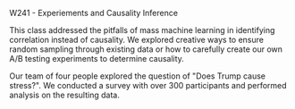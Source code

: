 W241 - Experiements and Causality Inference

This class addressed the pitfalls of mass machine learning in identifying correlation instead of causality.  We explored creative ways to ensure random sampling through existing data or how to carefully create our own A/B testing experiments to determine causality.

Our team of four people explored the question of "Does Trump cause stress?".  We conducted a survey with over 300 participants and performed analysis on the resulting data.
